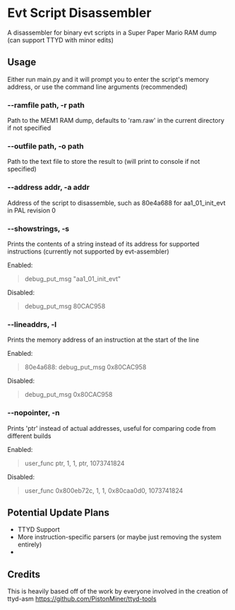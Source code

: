 # Evt Script Disassembler
A disassembler for binary evt scripts in a Super Paper Mario RAM dump (can support TTYD with minor edits)

## Usage
Either run main.py and it will prompt you to enter the script's memory address, or use the command line arguments (recommended)

### --ramfile path, -r path
Path to the MEM1 RAM dump, defaults to 'ram.raw' in the current directory if not specified

### --outfile path, -o path
Path to the text file to store the result to (will print to console if not specified)

### --address addr, -a addr
Address of the script to disassemble, such as 80e4a688 for aa1_01_init_evt in PAL revision 0

### --showstrings, -s
Prints the contents of a string instead of its address for supported instructions (currently not supported by evt-assembler)

Enabled:

> debug_put_msg "aa1_01_init_evt"

Disabled:

> debug_put_msg 80CAC958

### --lineaddrs, -l
Prints the memory address of an instruction at the start of the line

Enabled:

> 80e4a688: debug_put_msg 0x80CAC958

Disabled:

> debug_put_msg 0x80CAC958

### --nopointer, -n
Prints 'ptr' instead of actual addresses, useful for comparing code from different builds

Enabled:

> user_func ptr, 1, 1, ptr, 1073741824

Disabled:

> user_func 0x800eb72c, 1, 1, 0x80caa0d0, 1073741824

## Potential Update Plans
- TTYD Support
- More instruction-specific parsers (or maybe just removing the system entirely)
- 

## Credits
This is heavily based off of the work by everyone involved in the creation of ttyd-asm
https://github.com/PistonMiner/ttyd-tools